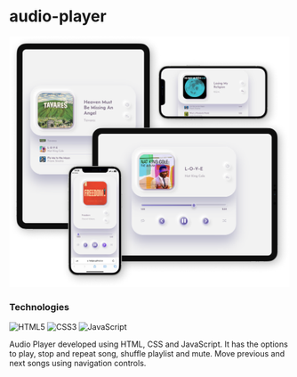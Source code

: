 # audio-player

<img width="869" alt="Devices Mockup." src="/preview.png">

### Technologies

![HTML5](https://img.shields.io/badge/html5-%23E34F26.svg?style=for-the-badge&logo=html5&logoColor=white)
![CSS3](https://img.shields.io/badge/css3-%231572B6.svg?style=for-the-badge&logo=css3&logoColor=white)
![JavaScript](https://img.shields.io/badge/javascript-%23323330.svg?style=for-the-badge&logo=javascript&logoColor=%23F7DF1E)

Audio Player developed using HTML, CSS and JavaScript. It has the options to play, stop and repeat song, shuffle playlist and mute. Move previous and next songs using navigation controls.